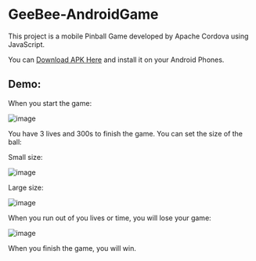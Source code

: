 # GeeBee-AndroidGame
This project is a mobile Pinball Game developed by Apache Cordova using JavaScript.

You can [Download APK Here](https://github.com/liao-victor/GeeBee-AndroidGame/raw/master/GeeBee.apk) and install it on your Android Phones.

## Demo:

When you start the game:

![image](https://github.com/liao-victor/GeeBee-AndroidGame/blob/master/DemoImages/2.png)

You have 3 lives and 300s to finish the game. You can set the size of the ball:

Small size:

![image](https://github.com/liao-victor/GeeBee-AndroidGame/blob/master/DemoImages/1.png)

Large size:

![image](https://github.com/liao-victor/GeeBee-AndroidGame/blob/master/DemoImages/3.png)

When you run out of you lives or time, you will lose your game:

![image](https://github.com/liao-victor/GeeBee-AndroidGame/blob/master/DemoImages/4.png)

When you finish the game, you will win.
